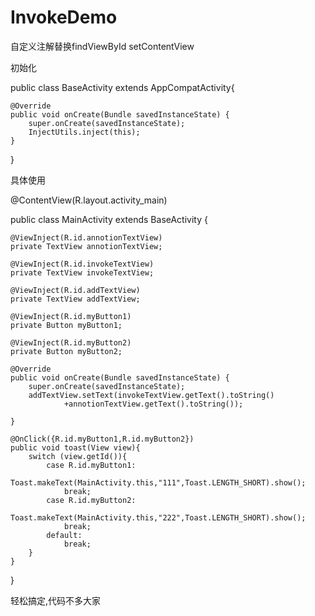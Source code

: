 # InvokeDemo
自定义注解替换findViewById setContentView

初始化

public class BaseActivity extends AppCompatActivity{

    @Override
    public void onCreate(Bundle savedInstanceState) {
        super.onCreate(savedInstanceState);
        InjectUtils.inject(this);
    }
}

具体使用


@ContentView(R.layout.activity_main)

public class MainActivity extends BaseActivity {

    @ViewInject(R.id.annotionTextView)
    private TextView annotionTextView;

    @ViewInject(R.id.invokeTextView)
    private TextView invokeTextView;

    @ViewInject(R.id.addTextView)
    private TextView addTextView;

    @ViewInject(R.id.myButton1)
    private Button myButton1;

    @ViewInject(R.id.myButton2)
    private Button myButton2;

    @Override
    public void onCreate(Bundle savedInstanceState) {
        super.onCreate(savedInstanceState);
        addTextView.setText(invokeTextView.getText().toString()
                +annotionTextView.getText().toString());

    }

    @OnClick({R.id.myButton1,R.id.myButton2})
    public void toast(View view){
        switch (view.getId()){
            case R.id.myButton1:
                Toast.makeText(MainActivity.this,"111",Toast.LENGTH_SHORT).show();
                break;
            case R.id.myButton2:
                Toast.makeText(MainActivity.this,"222",Toast.LENGTH_SHORT).show();
                break;
            default:
                break;
        }
    }
}

轻松搞定,代码不多大家
